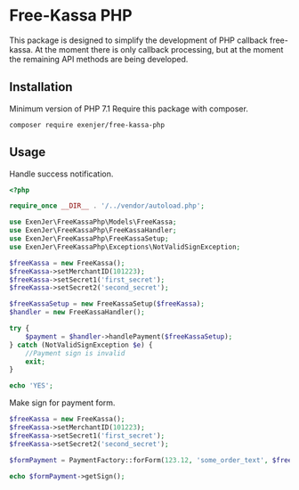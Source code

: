 # Free-Kassa PHP
This package is designed to simplify the development of PHP callback free-kassa. At the moment there is only callback processing, but at the moment the remaining API methods are being developed.

## Installation
Minimum version of PHP 7.1 Require this package with composer.

```
composer require exenjer/free-kassa-php
```

## Usage
Handle success notification.

```php
<?php

require_once __DIR__ . '/../vendor/autoload.php';

use ExenJer\FreeKassaPhp\Models\FreeKassa;
use ExenJer\FreeKassaPhp\FreeKassaHandler;
use ExenJer\FreeKassaPhp\FreeKassaSetup;
use ExenJer\FreeKassaPhp\Exceptions\NotValidSignException;

$freeKassa = new FreeKassa();
$freeKassa->setMerchantID(101223);
$freeKassa->setSecret1('first_secret');
$freeKassa->setSecret2('second_secret');

$freeKassaSetup = new FreeKassaSetup($freeKassa);
$handler = new FreeKassaHandler();

try {
    $payment = $handler->handlePayment($freeKassaSetup);
} catch (NotValidSignException $e) {
    //Payment sign is invalid
    exit;
}

echo 'YES';
```

Make sign for payment form.

```php
$freeKassa = new FreeKassa();
$freeKassa->setMerchantID(101223);
$freeKassa->setSecret1('first_secret');
$freeKassa->setSecret2('second_secret');

$formPayment = PaymentFactory::forForm(123.12, 'some_order_text', $freeKassa);

echo $formPayment->getSign();
```
